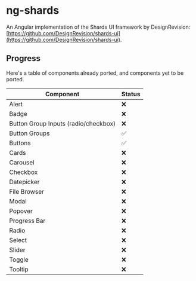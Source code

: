 # ng-shards

An Angular implementation of the Shards UI framework by DesignRevision: [https://github.com/DesignRevision/shards-ui](https://github.com/DesignRevision/shards-ui).

## Progress

Here's a table of components already ported, and components yet to be ported.

| Component                            | Status |
| ------------------------------------ | ------ |
| Alert                                | ❌      |
| Badge                                | ❌      |
| Button Group Inputs (radio/checkbox) | ❌      |
| Button Groups                        | ✅      |
| Buttons                              | ✅      |
| Cards                                | ❌      |
| Carousel                             | ❌      |
| Checkbox                             | ❌      |
| Datepicker                           | ❌      |
| File Browser                         | ❌      |
| Modal                                | ❌      |
| Popover                              | ❌      |
| Progress Bar                         | ❌      |
| Radio                                | ❌      |
| Select                               | ❌      |
| Slider                               | ❌      |
| Toggle                               | ❌      |
| Tooltip                              | ❌      |